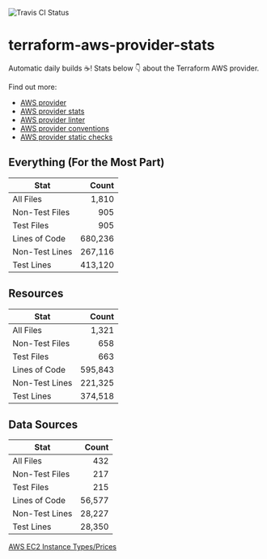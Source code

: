 ![Travis CI Status](https://travis-ci.org/YakDriver/terraform-aws-provider-stats.svg?branch=main)
# terraform-aws-provider-stats

Automatic daily builds :coffee:! Stats below :point_down: about the Terraform AWS provider.

Find out more:
* [AWS provider](https://github.com/terraform-providers/terraform-provider-aws)
* [AWS provider stats](https://github.com/YakDriver/terraform-aws-provider-stats)
* [AWS provider linter](https://github.com/terraform-providers/terraform-provider-aws/tree/master/awsproviderlint)
* [AWS provider conventions](https://github.com/YakDriver/terraform-aws-conventions)
* [AWS provider static checks](https://github.com/YakDriver/terraform-aws-provider-static-checks)



## Everything (For the Most Part)

|  Stat  |  Count  |
| ------------- | -------------: |
|  All Files  |  1,810  |
|  Non-Test Files  |  905  |
|  Test Files  |  905  |
|  Lines of Code  |  680,236  |
|  Non-Test Lines  |  267,116  |
|  Test Lines  |  413,120  |



## Resources

|  Stat  |  Count  |
| ------------- | -------------: |
|  All Files  |  1,321  |
|  Non-Test Files  |  658  |
|  Test Files  |  663  |
|  Lines of Code  |  595,843  |
|  Non-Test Lines  |  221,325  |
|  Test Lines  |  374,518  |



## Data Sources

|  Stat  |  Count  |
| ------------- | -------------: |
|  All Files  |  432  |
|  Non-Test Files  |  217  |
|  Test Files  |  215  |
|  Lines of Code  |  56,577  |
|  Non-Test Lines  |  28,227  |
|  Test Lines  |  28,350  |




[AWS EC2 Instance Types/Prices](https://github.com/YakDriver/aws-ec2-instance-types)
